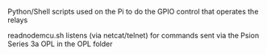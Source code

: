 Python/Shell scripts used on the Pi to do the GPIO control that operates the relays

readnodemcu.sh listens (via netcat/telnet) for commands sent via the Psion Series 3a OPL in the OPL folder
